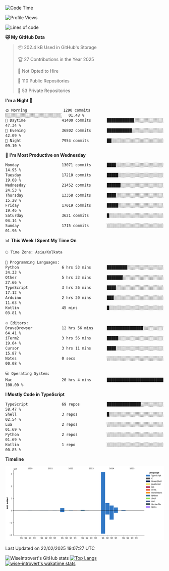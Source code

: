 <!--START_SECTION:waka-->
![Code Time](http://img.shields.io/badge/Code%20Time-2%2C226%20hrs%2023%20mins-blue)

![Profile Views](http://img.shields.io/badge/Profile%20Views-0-blue)

![Lines of code](https://img.shields.io/badge/From%20Hello%20World%20I%27ve%20Written-47.6%20million%20lines%20of%20code-blue)

**🐱 My GitHub Data** 

> 📦 202.4 kB Used in GitHub's Storage 
 > 
> 🏆 27 Contributions in the Year 2025
 > 
> 🚫 Not Opted to Hire
 > 
> 📜 110 Public Repositories 
 > 
> 🔑 53 Private Repositories 
 > 
**I'm a Night 🦉** 

```text
🌞 Morning                1290 commits        ░░░░░░░░░░░░░░░░░░░░░░░░░   01.48 % 
🌆 Daytime                41400 commits       ████████████░░░░░░░░░░░░░   47.34 % 
🌃 Evening                36802 commits       ███████████░░░░░░░░░░░░░░   42.09 % 
🌙 Night                  7954 commits        ██░░░░░░░░░░░░░░░░░░░░░░░   09.10 % 
```
📅 **I'm Most Productive on Wednesday** 

```text
Monday                   13071 commits       ████░░░░░░░░░░░░░░░░░░░░░   14.95 % 
Tuesday                  17210 commits       █████░░░░░░░░░░░░░░░░░░░░   19.68 % 
Wednesday                21452 commits       ██████░░░░░░░░░░░░░░░░░░░   24.53 % 
Thursday                 13358 commits       ████░░░░░░░░░░░░░░░░░░░░░   15.28 % 
Friday                   17019 commits       █████░░░░░░░░░░░░░░░░░░░░   19.46 % 
Saturday                 3621 commits        █░░░░░░░░░░░░░░░░░░░░░░░░   04.14 % 
Sunday                   1715 commits        ░░░░░░░░░░░░░░░░░░░░░░░░░   01.96 % 
```


📊 **This Week I Spent My Time On** 

```text
🕑︎ Time Zone: Asia/Kolkata

💬 Programming Languages: 
Python                   6 hrs 53 mins       █████████░░░░░░░░░░░░░░░░   34.33 % 
Other                    5 hrs 33 mins       ███████░░░░░░░░░░░░░░░░░░   27.66 % 
TypeScript               3 hrs 26 mins       ████░░░░░░░░░░░░░░░░░░░░░   17.12 % 
Arduino                  2 hrs 20 mins       ███░░░░░░░░░░░░░░░░░░░░░░   11.63 % 
Kotlin                   45 mins             █░░░░░░░░░░░░░░░░░░░░░░░░   03.81 % 

🔥 Editors: 
BraveBrowser             12 hrs 56 mins      ████████████████░░░░░░░░░   64.41 % 
iTerm2                   3 hrs 56 mins       █████░░░░░░░░░░░░░░░░░░░░   19.64 % 
Cursor                   3 hrs 11 mins       ████░░░░░░░░░░░░░░░░░░░░░   15.87 % 
Notes                    0 secs              ░░░░░░░░░░░░░░░░░░░░░░░░░   00.08 % 

💻 Operating System: 
Mac                      20 hrs 4 mins       █████████████████████████   100.00 % 
```

**I Mostly Code in TypeScript** 

```text
TypeScript               69 repos            ███████████████░░░░░░░░░░   58.47 % 
Shell                    3 repos             █░░░░░░░░░░░░░░░░░░░░░░░░   02.54 % 
Lua                      2 repos             ░░░░░░░░░░░░░░░░░░░░░░░░░   01.69 % 
Python                   2 repos             ░░░░░░░░░░░░░░░░░░░░░░░░░   01.69 % 
Kotlin                   1 repo              ░░░░░░░░░░░░░░░░░░░░░░░░░   00.85 % 
```



**Timeline**

![Lines of Code chart](https://raw.githubusercontent.com/wise-introvert/wise-introvert/master/assets/bar_graph.png)


 Last Updated on 22/02/2025 19:07:27 UTC
<!--END_SECTION:waka-->

![WiseIntrovert's GitHub stats](https://github-readme-stats.vercel.app/api?username=wise-introvert&count_private=true&show_icons=true)
[![Top Langs](https://github-readme-stats.vercel.app/api/top-langs/?username=wise-introvert&langs_count=10)](https://github.com/anuraghazra/github-readme-stats)
[![wise-introvert's wakatime stats](https://github-readme-stats.vercel.app/api/wakatime?username=wiseintrovert)](https://github.com/anuraghazra/github-readme-stats)
